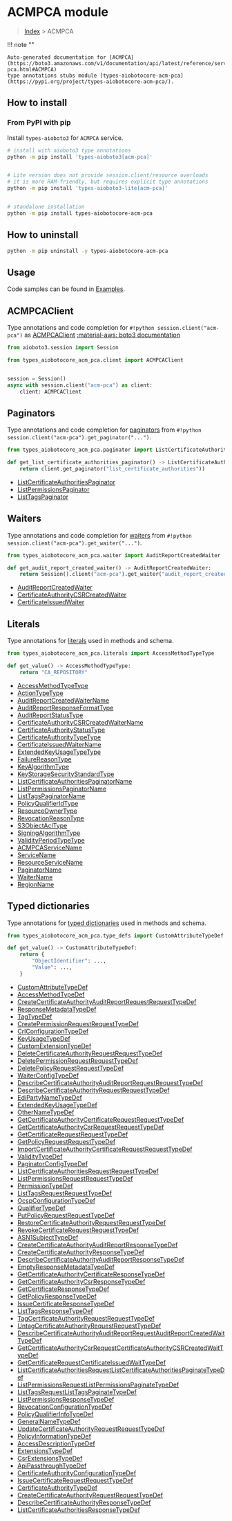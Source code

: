 # ACMPCA module

> [Index](../README.md) > ACMPCA


!!! note ""

    Auto-generated documentation for [ACMPCA](https://boto3.amazonaws.com/v1/documentation/api/latest/reference/services/acm-pca.html#ACMPCA)
    type annotations stubs module [types-aiobotocore-acm-pca](https://pypi.org/project/types-aiobotocore-acm-pca/).

## How to install



### From PyPI with pip

Install `types-aioboto3` for `ACMPCA` service.

```bash
# install with aioboto3 type annotations
python -m pip install 'types-aioboto3[acm-pca]'


# Lite version does not provide session.client/resource overloads
# it is more RAM-friendly, but requires explicit type annotations
python -m pip install 'types-aioboto3-lite[acm-pca]'


# standalone installation
python -m pip install types-aiobotocore-acm-pca
```



## How to uninstall

```bash
python -m pip uninstall -y types-aiobotocore-acm-pca
```

## Usage

Code samples can be found in [Examples](./usage.md).

## ACMPCAClient

Type annotations and code completion for  `#!python session.client("acm-pca")` as [ACMPCAClient](./client.md)
[:material-aws: boto3 documentation](https://boto3.amazonaws.com/v1/documentation/api/latest/reference/services/acm-pca.html#ACMPCA.Client)

```python title="Usage example"
from aioboto3.session import Session

from types_aiobotocore_acm_pca.client import ACMPCAClient


session = Session()
async with session.client("acm-pca") as client:
    client: ACMPCAClient
```


## Paginators

Type annotations and code completion for
[paginators](./paginators.md)
from `#!python session.client("acm-pca").get_paginator("...")`.

```python title="Usage example"
from types_aiobotocore_acm_pca.paginator import ListCertificateAuthoritiesPaginator

def get_list_certificate_authorities_paginator() -> ListCertificateAuthoritiesPaginator:
    return client.get_paginator("list_certificate_authorities"))
```

- [ListCertificateAuthoritiesPaginator](./paginators.md#listcertificateauthoritiespaginator)
- [ListPermissionsPaginator](./paginators.md#listpermissionspaginator)
- [ListTagsPaginator](./paginators.md#listtagspaginator)




## Waiters

Type annotations and code completion for
[waiters](./waiters.md)
from `#!python session.client("acm-pca").get_waiter("...")`.

```python title="Usage example"
from types_aiobotocore_acm_pca.waiter import AuditReportCreatedWaiter

def get_audit_report_created_waiter() -> AuditReportCreatedWaiter:
    return Session().client("acm-pca").get_waiter("audit_report_created")
```

- [AuditReportCreatedWaiter](./waiters.md#auditreportcreatedwaiter)
- [CertificateAuthorityCSRCreatedWaiter](./waiters.md#certificateauthoritycsrcreatedwaiter)
- [CertificateIssuedWaiter](./waiters.md#certificateissuedwaiter)






## Literals

Type annotations for [literals](./literals.md) used in methods and schema.

```python title="Usage example"
from types_aiobotocore_acm_pca.literals import AccessMethodTypeType

def get_value() -> AccessMethodTypeType:
    return "CA_REPOSITORY"
```

- [AccessMethodTypeType](./literals.md#accessmethodtypetype)
- [ActionTypeType](./literals.md#actiontypetype)
- [AuditReportCreatedWaiterName](./literals.md#auditreportcreatedwaitername)
- [AuditReportResponseFormatType](./literals.md#auditreportresponseformattype)
- [AuditReportStatusType](./literals.md#auditreportstatustype)
- [CertificateAuthorityCSRCreatedWaiterName](./literals.md#certificateauthoritycsrcreatedwaitername)
- [CertificateAuthorityStatusType](./literals.md#certificateauthoritystatustype)
- [CertificateAuthorityTypeType](./literals.md#certificateauthoritytypetype)
- [CertificateIssuedWaiterName](./literals.md#certificateissuedwaitername)
- [ExtendedKeyUsageTypeType](./literals.md#extendedkeyusagetypetype)
- [FailureReasonType](./literals.md#failurereasontype)
- [KeyAlgorithmType](./literals.md#keyalgorithmtype)
- [KeyStorageSecurityStandardType](./literals.md#keystoragesecuritystandardtype)
- [ListCertificateAuthoritiesPaginatorName](./literals.md#listcertificateauthoritiespaginatorname)
- [ListPermissionsPaginatorName](./literals.md#listpermissionspaginatorname)
- [ListTagsPaginatorName](./literals.md#listtagspaginatorname)
- [PolicyQualifierIdType](./literals.md#policyqualifieridtype)
- [ResourceOwnerType](./literals.md#resourceownertype)
- [RevocationReasonType](./literals.md#revocationreasontype)
- [S3ObjectAclType](./literals.md#s3objectacltype)
- [SigningAlgorithmType](./literals.md#signingalgorithmtype)
- [ValidityPeriodTypeType](./literals.md#validityperiodtypetype)
- [ACMPCAServiceName](./literals.md#acmpcaservicename)
- [ServiceName](./literals.md#servicename)
- [ResourceServiceName](./literals.md#resourceservicename)
- [PaginatorName](./literals.md#paginatorname)
- [WaiterName](./literals.md#waitername)
- [RegionName](./literals.md#regionname)




## Typed dictionaries

Type annotations for [typed dictionaries](./type_defs.md) used in methods and schema.

```python title="Usage example"
from types_aiobotocore_acm_pca.type_defs import CustomAttributeTypeDef

def get_value() -> CustomAttributeTypeDef:
    return {
        "ObjectIdentifier": ...,
        "Value": ...,
    }
```

- [CustomAttributeTypeDef](./type_defs.md#customattributetypedef)
- [AccessMethodTypeDef](./type_defs.md#accessmethodtypedef)
- [CreateCertificateAuthorityAuditReportRequestRequestTypeDef](./type_defs.md#createcertificateauthorityauditreportrequestrequesttypedef)
- [ResponseMetadataTypeDef](./type_defs.md#responsemetadatatypedef)
- [TagTypeDef](./type_defs.md#tagtypedef)
- [CreatePermissionRequestRequestTypeDef](./type_defs.md#createpermissionrequestrequesttypedef)
- [CrlConfigurationTypeDef](./type_defs.md#crlconfigurationtypedef)
- [KeyUsageTypeDef](./type_defs.md#keyusagetypedef)
- [CustomExtensionTypeDef](./type_defs.md#customextensiontypedef)
- [DeleteCertificateAuthorityRequestRequestTypeDef](./type_defs.md#deletecertificateauthorityrequestrequesttypedef)
- [DeletePermissionRequestRequestTypeDef](./type_defs.md#deletepermissionrequestrequesttypedef)
- [DeletePolicyRequestRequestTypeDef](./type_defs.md#deletepolicyrequestrequesttypedef)
- [WaiterConfigTypeDef](./type_defs.md#waiterconfigtypedef)
- [DescribeCertificateAuthorityAuditReportRequestRequestTypeDef](./type_defs.md#describecertificateauthorityauditreportrequestrequesttypedef)
- [DescribeCertificateAuthorityRequestRequestTypeDef](./type_defs.md#describecertificateauthorityrequestrequesttypedef)
- [EdiPartyNameTypeDef](./type_defs.md#edipartynametypedef)
- [ExtendedKeyUsageTypeDef](./type_defs.md#extendedkeyusagetypedef)
- [OtherNameTypeDef](./type_defs.md#othernametypedef)
- [GetCertificateAuthorityCertificateRequestRequestTypeDef](./type_defs.md#getcertificateauthoritycertificaterequestrequesttypedef)
- [GetCertificateAuthorityCsrRequestRequestTypeDef](./type_defs.md#getcertificateauthoritycsrrequestrequesttypedef)
- [GetCertificateRequestRequestTypeDef](./type_defs.md#getcertificaterequestrequesttypedef)
- [GetPolicyRequestRequestTypeDef](./type_defs.md#getpolicyrequestrequesttypedef)
- [ImportCertificateAuthorityCertificateRequestRequestTypeDef](./type_defs.md#importcertificateauthoritycertificaterequestrequesttypedef)
- [ValidityTypeDef](./type_defs.md#validitytypedef)
- [PaginatorConfigTypeDef](./type_defs.md#paginatorconfigtypedef)
- [ListCertificateAuthoritiesRequestRequestTypeDef](./type_defs.md#listcertificateauthoritiesrequestrequesttypedef)
- [ListPermissionsRequestRequestTypeDef](./type_defs.md#listpermissionsrequestrequesttypedef)
- [PermissionTypeDef](./type_defs.md#permissiontypedef)
- [ListTagsRequestRequestTypeDef](./type_defs.md#listtagsrequestrequesttypedef)
- [OcspConfigurationTypeDef](./type_defs.md#ocspconfigurationtypedef)
- [QualifierTypeDef](./type_defs.md#qualifiertypedef)
- [PutPolicyRequestRequestTypeDef](./type_defs.md#putpolicyrequestrequesttypedef)
- [RestoreCertificateAuthorityRequestRequestTypeDef](./type_defs.md#restorecertificateauthorityrequestrequesttypedef)
- [RevokeCertificateRequestRequestTypeDef](./type_defs.md#revokecertificaterequestrequesttypedef)
- [ASN1SubjectTypeDef](./type_defs.md#asn1subjecttypedef)
- [CreateCertificateAuthorityAuditReportResponseTypeDef](./type_defs.md#createcertificateauthorityauditreportresponsetypedef)
- [CreateCertificateAuthorityResponseTypeDef](./type_defs.md#createcertificateauthorityresponsetypedef)
- [DescribeCertificateAuthorityAuditReportResponseTypeDef](./type_defs.md#describecertificateauthorityauditreportresponsetypedef)
- [EmptyResponseMetadataTypeDef](./type_defs.md#emptyresponsemetadatatypedef)
- [GetCertificateAuthorityCertificateResponseTypeDef](./type_defs.md#getcertificateauthoritycertificateresponsetypedef)
- [GetCertificateAuthorityCsrResponseTypeDef](./type_defs.md#getcertificateauthoritycsrresponsetypedef)
- [GetCertificateResponseTypeDef](./type_defs.md#getcertificateresponsetypedef)
- [GetPolicyResponseTypeDef](./type_defs.md#getpolicyresponsetypedef)
- [IssueCertificateResponseTypeDef](./type_defs.md#issuecertificateresponsetypedef)
- [ListTagsResponseTypeDef](./type_defs.md#listtagsresponsetypedef)
- [TagCertificateAuthorityRequestRequestTypeDef](./type_defs.md#tagcertificateauthorityrequestrequesttypedef)
- [UntagCertificateAuthorityRequestRequestTypeDef](./type_defs.md#untagcertificateauthorityrequestrequesttypedef)
- [DescribeCertificateAuthorityAuditReportRequestAuditReportCreatedWaitTypeDef](./type_defs.md#describecertificateauthorityauditreportrequestauditreportcreatedwaittypedef)
- [GetCertificateAuthorityCsrRequestCertificateAuthorityCSRCreatedWaitTypeDef](./type_defs.md#getcertificateauthoritycsrrequestcertificateauthoritycsrcreatedwaittypedef)
- [GetCertificateRequestCertificateIssuedWaitTypeDef](./type_defs.md#getcertificaterequestcertificateissuedwaittypedef)
- [ListCertificateAuthoritiesRequestListCertificateAuthoritiesPaginateTypeDef](./type_defs.md#listcertificateauthoritiesrequestlistcertificateauthoritiespaginatetypedef)
- [ListPermissionsRequestListPermissionsPaginateTypeDef](./type_defs.md#listpermissionsrequestlistpermissionspaginatetypedef)
- [ListTagsRequestListTagsPaginateTypeDef](./type_defs.md#listtagsrequestlisttagspaginatetypedef)
- [ListPermissionsResponseTypeDef](./type_defs.md#listpermissionsresponsetypedef)
- [RevocationConfigurationTypeDef](./type_defs.md#revocationconfigurationtypedef)
- [PolicyQualifierInfoTypeDef](./type_defs.md#policyqualifierinfotypedef)
- [GeneralNameTypeDef](./type_defs.md#generalnametypedef)
- [UpdateCertificateAuthorityRequestRequestTypeDef](./type_defs.md#updatecertificateauthorityrequestrequesttypedef)
- [PolicyInformationTypeDef](./type_defs.md#policyinformationtypedef)
- [AccessDescriptionTypeDef](./type_defs.md#accessdescriptiontypedef)
- [ExtensionsTypeDef](./type_defs.md#extensionstypedef)
- [CsrExtensionsTypeDef](./type_defs.md#csrextensionstypedef)
- [ApiPassthroughTypeDef](./type_defs.md#apipassthroughtypedef)
- [CertificateAuthorityConfigurationTypeDef](./type_defs.md#certificateauthorityconfigurationtypedef)
- [IssueCertificateRequestRequestTypeDef](./type_defs.md#issuecertificaterequestrequesttypedef)
- [CertificateAuthorityTypeDef](./type_defs.md#certificateauthoritytypedef)
- [CreateCertificateAuthorityRequestRequestTypeDef](./type_defs.md#createcertificateauthorityrequestrequesttypedef)
- [DescribeCertificateAuthorityResponseTypeDef](./type_defs.md#describecertificateauthorityresponsetypedef)
- [ListCertificateAuthoritiesResponseTypeDef](./type_defs.md#listcertificateauthoritiesresponsetypedef)

